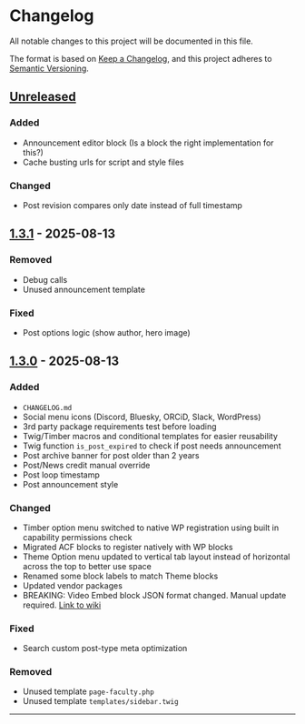 # Changelog

All notable changes to this project will be documented in this file.

The format is based on [Keep a Changelog](https://keepachangelog.com/en/1.1.0/),
and this project adheres to [Semantic Versioning](https://semver.org/spec/v2.0.0.html).

## [Unreleased]

### Added

- Announcement editor block (Is a block the right implementation for this?)
- Cache busting urls for script and style files

### Changed

- Post revision compares only date instead of full timestamp

## [1.3.1] - 2025-08-13

### Removed

- Debug calls
- Unused announcement template

### Fixed

- Post options logic (show author, hero image)

## [1.3.0] - 2025-08-13

### Added

- `CHANGELOG.md`
- Social menu icons (Discord, Bluesky, ORCiD, Slack, WordPress)
- 3rd party package requirements test before loading
- Twig/Timber macros and conditional templates for easier reusability
- Twig function `is_post_expired` to check if post needs announcement
- Post archive banner for post older than 2 years
- Post/News credit manual override
- Post loop timestamp
- Post announcement style

### Changed

- Timber option menu switched to native WP registration using built in capability permissions check
- Migrated ACF blocks to register natively with WP blocks
- Theme Option menu updated to vertical tab layout instead of horizontal across the top to better use space
- Renamed some block labels to match Theme blocks
- Updated vendor packages
- BREAKING: Video Embed block JSON format changed. Manual update required. [Link to wiki](https://github.com/iastate/iastate22-wordpress/wiki/ACF-Field-Updates#manually-updating-acf-block-data)

### Fixed

- Search custom post-type meta optimization

### Removed

- Unused template `page-faculty.php`
- Unused template `templates/sidebar.twig`

-------

[unreleased]: https://github.com/iastate/iastate22-wordpress/compare/master...develop
[1.3.0]: https://github.com/iastate/iastate22-wordpress/compare/1.2.2...1.3.0
[1.3.1]: https://github.com/iastate/iastate22-wordpress/compare/1.3.0...1.3.1